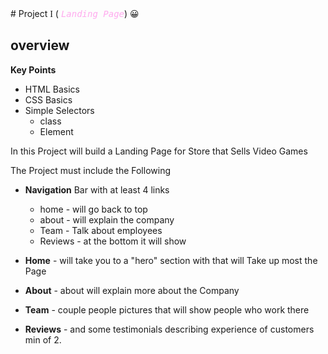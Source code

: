 <meta charset="UTF-8">
# Project <span style="font-family:Serif;">I</span> ( <span style="color:#fae; font-style:italic; font-family:Monospace;">Landing Page</span>) &#128512;

## overview

**Key Points**

- HTML Basics
- CSS Basics
- Simple Selectors
  - class
  - Element

In this Project will build a Landing Page for Store that Sells Video Games

The Project must include the Following

- **Navigation** Bar with at least 4 links

  - home - will go back to top
  - about - will explain the company
  - Team - Talk about employees
  - Reviews - at the bottom it will show

- **Home** - will take you to a "hero" section with that will Take up most the Page
- **About** - about will explain more about the Company
- **Team** - couple people pictures that will show people who work there
- **Reviews** - and some testimonials describing experience of customers min of 2.
